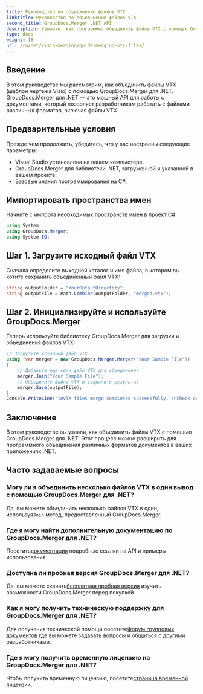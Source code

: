 ```yaml
---
title: Руководство по объединению файлов VTX
linktitle: Руководство по объединению файлов VTX
second_title: GroupDocs.Merger .NET API
description: Узнайте, как программно объединить файлы VTX с помощью GroupDocs.Merger для .NET. Пошаговое руководство с примерами кода.
type: docs
weight: 18
url: /ru/net/visio-merging/guide-merging-vtx-files/
---
```

## Введение
В этом руководстве мы рассмотрим, как объединить файлы VTX (шаблон чертежа Visio) с помощью GroupDocs.Merger для .NET. GroupDocs.Merger для .NET — это мощный API для работы с документами, который позволяет разработчикам работать с файлами различных форматов, включая файлы VTX.
## Предварительные условия
Прежде чем продолжить, убедитесь, что у вас настроены следующие параметры:
- Visual Studio установлена на вашем компьютере.
- GroupDocs.Merger для библиотеки .NET, загруженной и указанной в вашем проекте.
- Базовые знания программирования на C#.

## Импортировать пространства имен
Начните с импорта необходимых пространств имен в проект C#:
```csharp
using System; 
using GroupDocs.Merger;
using System.IO;
```
## Шаг 1. Загрузите исходный файл VTX
Сначала определите выходной каталог и имя файла, в котором вы хотите сохранить объединенный файл VTX:
```csharp
string outputFolder = "YourOutputDirectory";
string outputFile = Path.Combine(outputFolder, "merged.vtx");
```
## Шаг 2. Инициализируйте и используйте GroupDocs.Merger
Теперь используйте библиотеку GroupDocs.Merger для загрузки и объединения файлов VTX:
```csharp
// Загрузите исходный файл VTX
using (var merger = new GroupDocs.Merger.Merger("Your Sample File"))
{
    // Добавьте еще один файл VTX для объединения
    merger.Join("Your Sample File");
    // Объедините файлы VTX и сохраните результат
    merger.Save(outputFile);
}
Console.WriteLine("\nVTX files merge completed successfully. \nCheck output in {0}", outputFolder);
```

## Заключение
В этом руководстве вы узнали, как объединить файлы VTX с помощью GroupDocs.Merger для .NET. Этот процесс можно расширить для программного объединения различных форматов документов в ваших приложениях .NET.

## Часто задаваемые вопросы
### Могу ли я объединить несколько файлов VTX в один вывод с помощью GroupDocs.Merger для .NET?
 Да, вы можете объединить несколько файлов VTX в один, используя`Join` метод, предоставленный GroupDocs.Merger.
### Где я могу найти дополнительную документацию по GroupDocs.Merger для .NET?
 Посетить[документация](https://reference.groupdocs.com/merger/net/) подробные ссылки на API и примеры использования.
### Доступна ли пробная версия GroupDocs.Merger для .NET?
 Да, вы можете скачать[бесплатная пробная версия](https://releases.groupdocs.com/) изучить возможности GroupDocs.Merger перед покупкой.
### Как я могу получить техническую поддержку для GroupDocs.Merger для .NET?
 Для получения технической помощи посетите[Форум групповых документов](https://forum.groupdocs.com/c/merger/32) где вы можете задавать вопросы и общаться с другими разработчиками.
### Где я могу получить временную лицензию на GroupDocs.Merger для .NET?
 Чтобы получить временную лицензию, посетите[страница временной лицензии](https://purchase.groupdocs.com/temporary-license/).